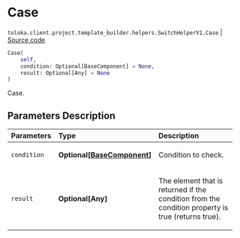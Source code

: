 # Case
`toloka.client.project.template_builder.helpers.SwitchHelperV1.Case` | [Source code](https://github.com/Toloka/toloka-kit/blob/v0.1.25/src/client/project/template_builder/helpers.py#L211)

```python
Case(
    self,
    condition: Optional[BaseComponent] = None,
    result: Optional[Any] = None
)
```

Case.

## Parameters Description

| Parameters | Type | Description |
| :----------| :----| :-----------|
`condition`|**Optional\[[BaseComponent](toloka.client.project.template_builder.base.BaseComponent.md)\]**|<p>Condition to check.</p>
`result`|**Optional\[Any\]**|<p>The element that is returned if the condition from the condition property is true (returns true).</p>
